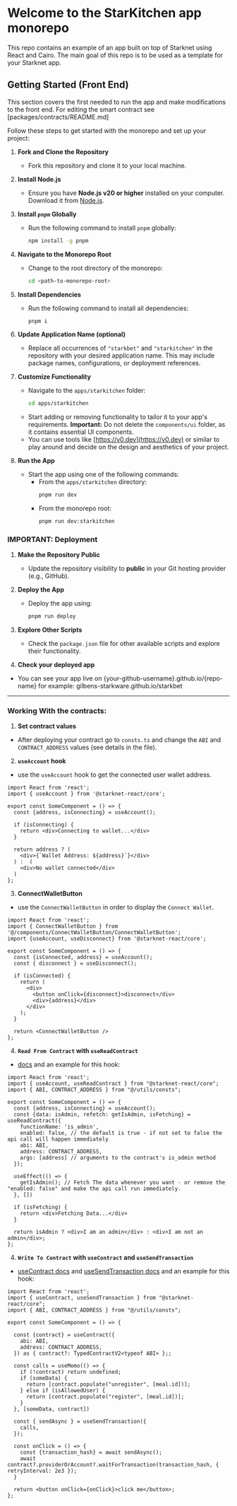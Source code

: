 # Welcome to the StarKitchen app monorepo

This repo contains an example of an app built on top of Starknet using React and Cairo.
The main goal of this repo is to be used as a template for your Starknet app.

## Getting Started (Front End)

This section covers the first needed to run the app and make modifications to the front end. For editing the smart contract see [packages/contracts/README.md]

Follow these steps to get started with the monorepo and set up your project:

1. **Fork and Clone the Repository**
   - Fork this repository and clone it to your local machine.

2. **Install Node.js**
   - Ensure you have **Node.js v20 or higher** installed on your computer. Download it from [Node.js](https://nodejs.org).

3. **Install `pnpm` Globally**
   - Run the following command to install `pnpm` globally:
     ```bash
     npm install -g pnpm
     ```

4. **Navigate to the Monorepo Root**
   - Change to the root directory of the monorepo:
     ```bash
     cd <path-to-monorepo-root>
     ```

5. **Install Dependencies**
   - Run the following command to install all dependencies:
     ```bash
     pnpm i
     ```

6. **Update Application Name (optional)**
   - Replace all occurrences of `"starkbet"` and `"starkitchen"` in the repository with your desired application name. This may include package names, configurations, or deployment references.


7. **Customize Functionality**
   - Navigate to the `apps/starkitchen` folder:
     ```bash
     cd apps/starkitchen
     ```
   - Start adding or removing functionality to tailor it to your app's requirements. **Important:** Do not delete the `components/ui` folder, as it contains essential UI components.
   - You can use tools like [https://v0.dev](https://v0.dev) or similar to play around and decide on the design and aesthetics of your project.

9. **Run the App**
   - Start the app using one of the following commands:
     - From the `apps/starkitchen` directory:
       ```bash
       pnpm run dev
       ```
     - From the monorepo root:
       ```bash
       pnpm run dev:starkitchen
       ```

### IMPORTANT: Deployment

1. **Make the Repository Public**
   - Update the repository visibility to **public** in your Git hosting provider (e.g., GitHub).

2. **Deploy the App**
   - Deploy the app using:
     ```bash
     pnpm run deploy
     ```

3. **Explore Other Scripts**
   - Check the `package.json` file for other available scripts and explore their functionality.

4. **Check your deployed app**
  - You can see your app live on {your-github-username}.github.io/{repo-name} for example: gilbens-starkware.github.io/starkbet
---

### Working With the contracts:

1. **Set contract values**
  - After deploying your contract go to `consts.ts` and change the `ABI` and `CONTRACT_ADDRESS` values (see details in the file).

2. **`useAccount` hook**
  - use the `useAccount` hook to get the connected user wallet address.

```tsx
import React from 'react';
import { useAccount } from '@starknet-react/core';

export const SomeComponent = () => {
  const {address, isConnecting} = useAccount();

  if (isConnecting) {
    return <div>Connecting to wallet...</div>
  }

  return address ? (
    <div>{`Wallet Address: ${address}`}</div>
  ) :  (
    <div>No wallet connected</div>
  )
};
```

3. **ConnectWalletButton**
  - use the `ConnectWalletButton` in order to display the `Connect Wallet`.

```tsx
import React from 'react';
import { ConnectWalletButton } from '@/components/ConnectWalletButton/ConnectWalletButton';
import {useAccount, useDisconnect} from '@starknet-react/core';

export const SomeComponent = () => {
  const {isConnected, address} = useAccount();
  const { disconnect } = useDisconnect();

  if (isConnected) {
    return (
      <div>
        <button onClick={disconnect}>disconnect</div>
        <div>{address}</div>
      </div>
    );
  }

  return <ConnectWalletButton />
};
```

4. **`Read From Contract` with `useReadContract`**
  - [docs](https://www.starknet-react.com/docs/hooks/use-read-contract) and an example for this hook:

```tsx
import React from 'react';
import { useAccount, useReadContract } from "@starknet-react/core";
import { ABI, CONTRACT_ADDRESS } from "@/utils/consts";

export const SomeComponent = () => {
  const {address, isConnecting} = useAccount();
  const {data: isAdmin, refetch: getIsAdmin, isFetching} = useReadContract({
    functionName: 'is_admin',
    enabled: false, // the default is true - if not set to false the api call will happen immediately
    abi: ABI,
    address: CONTRACT_ADDRESS,
    args: [address] // arguments to the contract's is_admin method
  });

  useEffect(() => {
    getIsAdmin(); // Fetch The data whenever you want - or remove the "enabled: false" and make the api call run immediately.
  }, [])

  if (isFetching) {
    return <div>Fetching Data...</div>
  }

  return isAdmin ? <div>I am an admin</div> : <div>I am not an admin</div>;
};
```

4. **`Write To Contract` with `useContract` and `useSendTransaction`**
  - [useContract docs](https://www.starknet-react.com/docs/hooks/use-contract) and [useSendTransaction docs](https://www.starknet-react.com/docs/hooks/use-read-contract) and an example for this hook:

```tsx
import React from 'react';
import { useContract, useSendTransaction } from "@starknet-react/core";
import { ABI, CONTRACT_ADDRESS } from "@/utils/consts";

export const SomeComponent = () => {

  const {contract} = useContract({
    abi: ABI,
    address: CONTRACT_ADDRESS,
  }) as { contract?: TypedContractV2<typeof ABI> };;

  const calls = useMemo(() => {
    if (!contract) return undefined;
    if (someData) {
      return [contract.populate("unregister", [meal.id])];
    } else if (isAllowedUser) {
      return [contract.populate("register", [meal.id])];
    }
  }, [someData, contract])

  const { sendAsync } = useSendTransaction({
    calls,
  });

  const onClick = () => {
    const {transaction_hash} = await sendAsync();
    await contract?.providerOrAccount?.waitForTransaction(transaction_hash, { retryInterval: 2e3 });
  }

  return <button onClick={onClick}>click me</button>;
};
```
